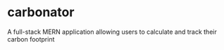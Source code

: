 # carbonator
A full-stack MERN application allowing users to calculate and track their carbon footprint
